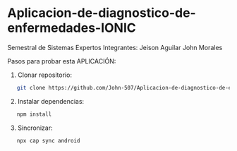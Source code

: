 # Aplicacion-de-diagnostico-de-enfermedades-IONIC

Semestral de Sistemas Expertos 
Integrantes:
Jeison Aguilar
John Morales

Pasos para probar esta APLICACIÓN:
1. Clonar repositorio:
```sh
   git clone https://github.com/John-507/Aplicacion-de-diagnostico-de-enfermedades-IONIC.git
```

2. Instalar dependencias:
```sh
   npm install
```

3. Sincronizar:
```sh
   npx cap sync android
```

